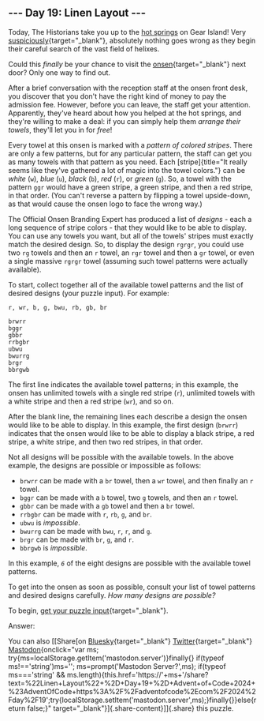 ## \-\-- Day 19: Linen Layout \-\--

Today, The Historians take you up to the [hot springs](/2023/day/12) on
Gear Island! Very
[suspiciously](https://www.youtube.com/watch?v=ekL881PJMjI){target="_blank"},
absolutely nothing goes wrong as they begin their careful search of the
vast field of helixes.

Could this *finally* be your chance to visit the
[onsen](https://en.wikipedia.org/wiki/Onsen){target="_blank"} next door?
Only one way to find out.

After a brief conversation with the reception staff at the onsen front
desk, you discover that you don\'t have the right kind of money to pay
the admission fee. However, before you can leave, the staff get your
attention. Apparently, they\'ve heard about how you helped at the hot
springs, and they\'re willing to make a deal: if you can simply help
them *arrange their towels*, they\'ll let you in for *free*!

Every towel at this onsen is marked with a *pattern of colored stripes*.
There are only a few patterns, but for any particular pattern, the staff
can get you as many towels with that pattern as you need. Each
[stripe]{title="It really seems like they've gathered a lot of magic into the towel colors."}
can be *white* (`w`), *blue* (`u`), *black* (`b`), *red* (`r`), or
*green* (`g`). So, a towel with the pattern `ggr` would have a green
stripe, a green stripe, and then a red stripe, in that order. (You
can\'t reverse a pattern by flipping a towel upside-down, as that would
cause the onsen logo to face the wrong way.)

The Official Onsen Branding Expert has produced a list of *designs* -
each a long sequence of stripe colors - that they would like to be able
to display. You can use any towels you want, but all of the towels\'
stripes must exactly match the desired design. So, to display the design
`rgrgr`, you could use two `rg` towels and then an `r` towel, an `rgr`
towel and then a `gr` towel, or even a single massive `rgrgr` towel
(assuming such towel patterns were actually available).

To start, collect together all of the available towel patterns and the
list of desired designs (your puzzle input). For example:

    r, wr, b, g, bwu, rb, gb, br

    brwrr
    bggr
    gbbr
    rrbgbr
    ubwu
    bwurrg
    brgr
    bbrgwb

The first line indicates the available towel patterns; in this example,
the onsen has unlimited towels with a single red stripe (`r`), unlimited
towels with a white stripe and then a red stripe (`wr`), and so on.

After the blank line, the remaining lines each describe a design the
onsen would like to be able to display. In this example, the first
design (`brwrr`) indicates that the onsen would like to be able to
display a black stripe, a red stripe, a white stripe, and then two red
stripes, in that order.

Not all designs will be possible with the available towels. In the above
example, the designs are possible or impossible as follows:

-   `brwrr` can be made with a `br` towel, then a `wr` towel, and then
    finally an `r` towel.
-   `bggr` can be made with a `b` towel, two `g` towels, and then an `r`
    towel.
-   `gbbr` can be made with a `gb` towel and then a `br` towel.
-   `rrbgbr` can be made with `r`, `rb`, `g`, and `br`.
-   `ubwu` is *impossible*.
-   `bwurrg` can be made with `bwu`, `r`, `r`, and `g`.
-   `brgr` can be made with `br`, `g`, and `r`.
-   `bbrgwb` is *impossible*.

In this example, *`6`* of the eight designs are possible with the
available towel patterns.

To get into the onsen as soon as possible, consult your list of towel
patterns and desired designs carefully. *How many designs are possible?*

To begin, [get your puzzle input](19/input){target="_blank"}.

Answer:

You can also [\[Share[on
[Bluesky](https://bsky.app/intent/compose?text=%22Linen+Layout%22+%2D+Day+19+%2D+Advent+of+Code+2024+%23AdventOfCode+https%3A%2F%2Fadventofcode%2Ecom%2F2024%2Fday%2F19){target="_blank"}
[Twitter](https://twitter.com/intent/tweet?text=%22Linen+Layout%22+%2D+Day+19+%2D+Advent+of+Code+2024&url=https%3A%2F%2Fadventofcode%2Ecom%2F2024%2Fday%2F19&related=ericwastl&hashtags=AdventOfCode){target="_blank"}
[Mastodon](javascript:void(0);){onclick="var ms; try{ms=localStorage.getItem('mastodon.server')}finally{} if(typeof ms!=='string')ms=''; ms=prompt('Mastodon Server?',ms); if(typeof ms==='string' && ms.length){this.href='https://'+ms+'/share?text=%22Linen+Layout%22+%2D+Day+19+%2D+Advent+of+Code+2024+%23AdventOfCode+https%3A%2F%2Fadventofcode%2Ecom%2F2024%2Fday%2F19';try{localStorage.setItem('mastodon.server',ms);}finally{}}else{return false;}"
target="_blank"}]{.share-content}\]]{.share} this puzzle.
